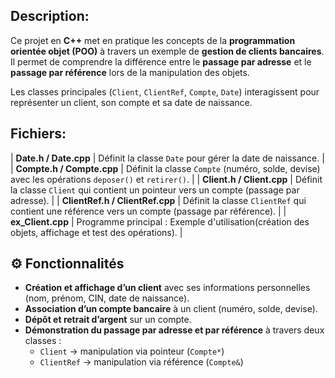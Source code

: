 ## Description:
Ce projet en **C++** met en pratique les concepts de la **programmation orientée objet (POO)** à travers un exemple de **gestion de clients bancaires**.  
Il permet de comprendre la différence entre le **passage par adresse** et le **passage par référence** lors de la manipulation des objets.

Les classes principales (`Client`, `ClientRef`, `Compte`, `Date`) interagissent pour représenter un client, son compte et sa date de naissance.

## Fichiers:
| **Date.h / Date.cpp** | Définit la classe `Date` pour gérer la date de naissance. |
| **Compte.h / Compte.cpp** | Définit la classe `Compte` (numéro, solde, devise) avec les opérations `deposer()` et `retirer()`. |
| **Client.h / Client.cpp** | Définit la classe `Client` qui contient un pointeur vers un compte (passage par adresse). |
| **ClientRef.h / ClientRef.cpp** | Définit la classe `ClientRef` qui contient une référence vers un compte (passage par référence). |
| **ex_Client.cpp** | Programme principal : Exemple d'utilisation(création des objets, affichage et test des opérations). |

## ⚙️ Fonctionnalités

- **Création et affichage d’un client** avec ses informations personnelles (nom, prénom, CIN, date de naissance).
- **Association d’un compte bancaire** à un client (numéro, solde, devise).
- **Dépôt et retrait d’argent** sur un compte.
- **Démonstration du passage par adresse et par référence** à travers deux classes :
  - `Client` → manipulation via pointeur (`Compte*`)
  - `ClientRef` → manipulation via référence (`Compte&`)

